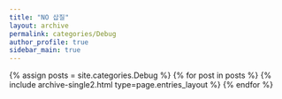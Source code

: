 ```yaml
---
title: "NO 삽질"
layout: archive
permalink: categories/Debug
author_profile: true
sidebar_main: true
---
```


{% assign posts = site.categories.Debug %}
{% for post in posts %} {% include archive-single2.html type=page.entries_layout %} {% endfor %}
